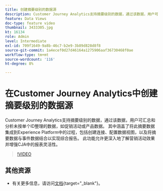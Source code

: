 ```yaml
---
title: 创建摘要级别的数据源
description: Customer Journey Analytics支持摘要级别的数据，通过该数据，用户可汇总和分析未按单个ID整理的数据，如促销活动或产品数据。
feature: Data Views
doc-type: feature video
thumbnail: 3433305.jpg
kt: 16134
role: Admin
level: Intermediate
exl-id: 709f1649-9a8b-46c7-b2e9-3b89d828d8f8
source-git-commit: 1a4ecef0d27d46164a1275906aaf36730468f0ae
workflow-type: tm+mt
source-wordcount: '116'
ht-degree: 8%

---
```


# 在Customer Journey Analytics中创建摘要级别的数据源

Customer Journey Analytics支持摘要级别的数据，通过该数据，用户可汇总和分析未按单个ID整理的数据，如促销活动或产品数据。 其中涵盖了将此摘要数据集成到Experience Platform中的过程，包括创建连接、配置数据视图，以及将摘要数据与事件数据结合以实现综合报告。 此功能允许更深入地了解营销活动效果并增强CJA中的报表灵活性。

>[!VIDEO](https://video.tv.adobe.com/v/3449419/?captions=chi_hans&quality=12&learn=on)

## 其他资源

* 有关更多信息，请访问[文档](https://experienceleague.adobe.com/zh-hans/docs/analytics-platform/using/cja-dataviews/summary-data){target="_blank"}。
